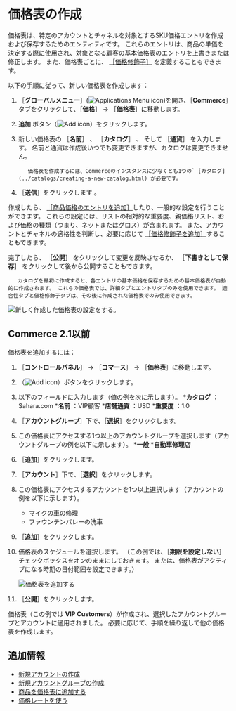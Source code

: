 # 価格表の作成

価格表は、特定のアカウントとチャネルを対象とするSKU価格エントリを作成および保存するためのエンティティです。 これらのエントリは、商品の単価を決定する際に使用され、対象となる顧客の基本価格表のエントリを上書きまたは修正します。 また、価格表ごとに、 [［価格修飾子］](./using-price-modifiers.md) を定義することもできます。

以下の手順に従って、新しい価格表を作成します：

1. ［**グローバルメニュー**］(![Applications Menu icon](../images/icon-applications-menu.png))を開き、［**Commerce**］タブをクリックして、［**価格**］ &rarr; ［**価格表**］に移動します。

1. **追加** ボタン（![Add icon](../images/icon-add.png)）をクリックします。

1. 新しい価格表の ［**名前**］ 、 ［**カタログ**］ 、 そして ［**通貨**］ を入力します。 名前と通貨は作成後いつでも変更できますが、カタログは変更できません。

   ```{note}
      価格表を作成するには、Commerceのインスタンスに少なくとも1つの` [カタログ](../catalogs/creating-a-new-catalog.html) が必要です。
   ```

1. ［**送信**］をクリックします 。

作成したら、 [［商品価格のエントリを追加］](./adding-products-to-a-price-list.md)したり、一般的な設定を行うことができます。 これらの設定には、リストの相対的な重要度、親価格リスト、および価格の種類（つまり、ネットまたはグロス）が含まれます。 また、アカウントとチャネルの適格性を判断し、必要に応じて [［価格修飾子を追加］](./using-price-modifiers.md)することもできます。

完了したら、 ［**公開**］ をクリックして変更を反映させるか、 ［**下書きとして保存**］ をクリックして後から公開することもできます。

```{note}
   カタログを最初に作成すると、各エントリの基本価格を保存するための基本価格表が自動的に作成されます。 これらの価格表では、詳細タブとエントリタブのみを使用できます。 適合性タブと価格修飾子タブは、その後に作成された価格表でのみ使用できます。
```

![新しく作成した価格表の設定をする。](./creating-a-price-list/images/02.png)

<a name="commerce-21-and-below" />

## Commerce 2.1以前

価格表を追加するには：

1. ［**コントロールパネル**］ → ［**コマース**］ → ［**価格表**］に移動します。
1. （![Add icon](../images/icon-add.png)）ボタンをクリックします。
1. 以下のフィールドに入力します（値の例を次に示します）。
    ***カタログ** ：Sahara.com
    ***名前** ：VIP顧客
    ***店舗通貨** ：USD
    ***重要度** ：1.0
1. ［**アカウントグループ**］下で、［**選択**］をクリックします。
1. この価格表にアクセスする1つ以上のアカウントグループを選択します（アカウントグループの例を以下に示します）。
    ***一般**
    ***自動車修理店**
1. ［**追加**］をクリックします。
1. ［**アカウント**］下で、［**選択**］をクリックします。
1. この価格表にアクセスするアカウントを1つ以上選択します（アカウントの例を以下に示します）。
    * マイクの車の修理
    * ファウンテンバレーの洗車
1. ［**追加**］をクリックします。
1. 価格表のスケジュールを選択します。 （この例では、［**期限を設定しない**］ チェックボックスをオンのままにしておきます。 または、価格表がアクティブになる時期の日付範囲を設定できます。）

    ![価格表を追加する](./creating-a-price-list/images/01.png)

1. ［**公開**］をクリックします。

価格表（この例では **VIP Customers**）が作成され、選択したアカウントグループとアカウントに適用されました。 必要に応じて、手順を繰り返して他の価格表を作成します。

<a name="additional-information" />

## 追加情報

* [新規アカウントの作成](../users-and-accounts/account-management/creating-a-new-account.md)
* [新規アカウントグループの作成](../users-and-accounts/account-management/creating-a-new-account-group.md)
* [商品を価格表に追加する](./adding-products-to-a-price-list.md)
* [価格レートを使う](./using-price-tiers.md)
